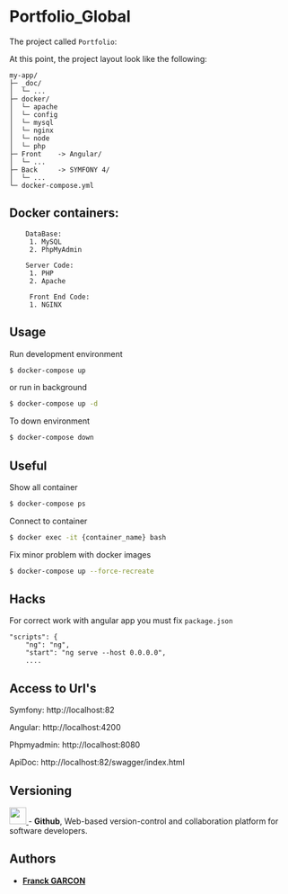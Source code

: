 # Portfolio_Global

The project called `Portfolio`:

At this point, the project layout look like the following:

```text
my-app/
├─ _doc/
│  └─ ...
├─ docker/
│  └─ apache
│  └─ config
│  └─ mysql
│  └─ nginx
│  └─ node
│  └─ php
├─ Front    -> Angular/
│  └─ ...
├─ Back     -> SYMFONY 4/
│  └─ ...
└─ docker-compose.yml
```

## Docker containers:

		DataBase:
		 1. MySQL
		 2. PhpMyAdmin
		
		Server Code:
		 1. PHP
		 2. Apache
	 
		 Front End Code:
		 1. NGINX


Usage
-----
Run development environment
```bash
$ docker-compose up
```
or run in background
```bash
$ docker-compose up -d
```
To down environment
```bash
$ docker-compose down
```
Useful
------
Show all container
```bash
$ docker-compose ps
```
Connect to container
```bash
$ docker exec -it {container_name} bash
```
Fix minor problem with docker images
```bash
$ docker-compose up --force-recreate
```

Hacks
-----
For correct work with angular app you must fix `package.json`
```
"scripts": {
    "ng": "ng",
    "start": "ng serve --host 0.0.0.0",
    ....
```

Access to Url's
------------------
Symfony: http://localhost:82

Angular: http://localhost:4200

Phpmyadmin: http://localhost:8080

ApiDoc: http://localhost:82/swagger/index.html

## Versioning
[<img src='https://upload.wikimedia.org/wikipedia/commons/thumb/9/91/Octicons-mark-github.svg/1200px-Octicons-mark-github.svg.png' width='30' />
](https://github.com/) - **Github**, Web-based version-control and collaboration platform for software developers.

## Authors

* [**Franck GARCON**](https://github.com/Franckeddy)
